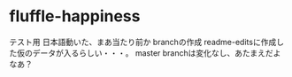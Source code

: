 # fluffle-happiness
テスト用
日本語動いた、まあ当たり前か
branchの作成
  readme-editsに作成した仮のデータが入るらしい・・・。
  master branchは変化なし、あたまえだよなあ？
